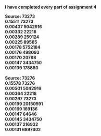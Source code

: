 <strong> I have completed every part of assignment 4<strong/>

Source:	73273 <br>
0.15511	73273 <br>
0.00437	5042916 <br>
0.00332	22218 <br>
0.00289	259124 <br>
0.00225	89585 <br>
0.00178	5752184 <br>
0.00176	498093 <br>
0.00170	20798 <br>
0.00147	3434750 <br>
0.00139	178880 <br>
  <br>
Source:	73276 <br>
0.15578	73276 <br>
0.00501	5042916 <br>
0.00364	22218 <br>
0.00297	73273 <br>
0.00199	20150591 <br>
0.00169	169136 <br>
0.00147	64646 <br>
0.00145	3434750 <br>
0.00137	216932 <br>
0.00131	6897402 <br>
